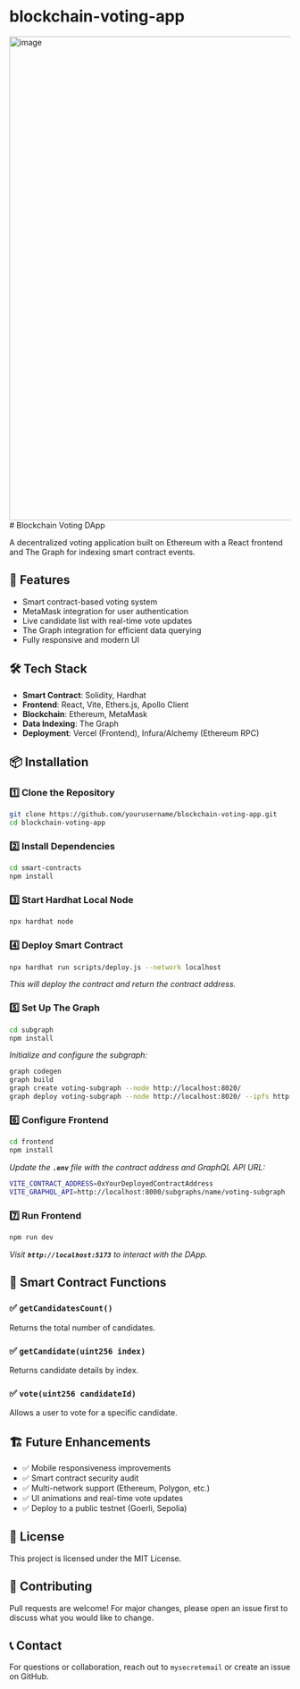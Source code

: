 # blockchain-voting-app
<img width="866" alt="image" src="https://github.com/user-attachments/assets/31bdfa76-ca39-4936-b1e5-3286f5e21817" />
# Blockchain Voting DApp

A decentralized voting application built on Ethereum with a React frontend and The Graph for indexing smart contract events.

## 🚀 Features

- Smart contract-based voting system
- MetaMask integration for user authentication
- Live candidate list with real-time vote updates
- The Graph integration for efficient data querying
- Fully responsive and modern UI

## 🛠 Tech Stack

- **Smart Contract**: Solidity, Hardhat
- **Frontend**: React, Vite, Ethers.js, Apollo Client
- **Blockchain**: Ethereum, MetaMask
- **Data Indexing**: The Graph
- **Deployment**: Vercel (Frontend), Infura/Alchemy (Ethereum RPC)

## 📦 Installation

### 1️⃣ Clone the Repository

```sh
git clone https://github.com/yourusername/blockchain-voting-app.git
cd blockchain-voting-app
```

### 2️⃣ Install Dependencies

```sh
cd smart-contracts
npm install
```

### 3️⃣ Start Hardhat Local Node

```sh
npx hardhat node
```

### 4️⃣ Deploy Smart Contract

```sh
npx hardhat run scripts/deploy.js --network localhost
```

*This will deploy the contract and return the contract address.*

### 5️⃣ Set Up The Graph

```sh
cd subgraph
npm install
```

*Initialize and configure the subgraph:*

```sh
graph codegen
graph build
graph create voting-subgraph --node http://localhost:8020/
graph deploy voting-subgraph --node http://localhost:8020/ --ipfs http://localhost:5001/
```

### 6️⃣ Configure Frontend

```sh
cd frontend
npm install
```

*Update the **`.env`** file with the contract address and GraphQL API URL:*

```sh
VITE_CONTRACT_ADDRESS=0xYourDeployedContractAddress
VITE_GRAPHQL_API=http://localhost:8000/subgraphs/name/voting-subgraph
```

### 7️⃣ Run Frontend

```sh
npm run dev
```

*Visit **`http://localhost:5173`** to interact with the DApp.*

## 🎯 Smart Contract Functions

### ✅ `getCandidatesCount()`

Returns the total number of candidates.

### ✅ `getCandidate(uint256 index)`

Returns candidate details by index.

### ✅ `vote(uint256 candidateId)`

Allows a user to vote for a specific candidate.

## 🏗 Future Enhancements

- ✅ Mobile responsiveness improvements
- ✅ Smart contract security audit
- ✅ Multi-network support (Ethereum, Polygon, etc.)
- ✅ UI animations and real-time vote updates
- ✅ Deploy to a public testnet (Goerli, Sepolia)

## 📜 License

This project is licensed under the MIT License.

## 🤝 Contributing

Pull requests are welcome! For major changes, please open an issue first to discuss what you would like to change.

## 📞 Contact

For questions or collaboration, reach out to `mysecretemail` or create an issue on GitHub.

